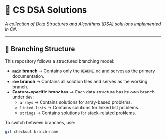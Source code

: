 # 📌 CS DSA Solutions  
_A collection of Data Structures and Algorithms (DSA) solutions implemented in C#._

---

## 🌳 Branching Structure  
This repository follows a structured branching model:  

- **`main` branch** → Contains only the `README.md` and serves as the primary documentation.  
- **`dev` branch** → Contains all solution files and serves as the working branch.  
- **Feature-specific branches** → Each data structure has its own branch under `dev`:  
  - `arrays` → Contains solutions for array-based problems.  
  - `linked-lists` → Contains solutions for linked list problems.  
  - `strings` → Contains solutions for stack-related problems.  
  

To switch between branches, use:  
```sh
git checkout branch-name
